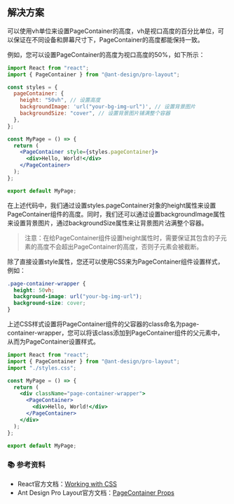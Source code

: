 ## 解决方案

可以使用vh单位来设置PageContainer的高度，vh是视口高度的百分比单位，可以保证在不同设备和屏幕尺寸下，PageContainer的高度都能保持一致。

例如，您可以设置PageContainer的高度为视口高度的50%，如下所示：

```jsx
import React from "react";
import { PageContainer } from "@ant-design/pro-layout";

const styles = {
  pageContainer: {
    height: "50vh", // 设置高度
    backgroundImage: 'url("your-bg-img-url")', // 设置背景图片
    backgroundSize: "cover", // 设置背景图片铺满整个容器
  },
};

const MyPage = () => {
  return (
    <PageContainer style={styles.pageContainer}>
      <div>Hello, World!</div>
    </PageContainer>
  );
};

export default MyPage;
```

在上述代码中，我们通过设置styles.pageContainer对象的height属性来设置PageContainer组件的高度。同时，我们还可以通过设置backgroundImage属性来设置背景图片，通过backgroundSize属性来让背景图片沾满整个容器。

> 注意：在给PageContainer组件设置height属性时，需要保证其包含的子元素的高度不会超出PageContainer的高度，否则子元素会被截断。

除了直接设置style属性，您还可以使用CSS来为PageContainer组件设置样式，例如：

```css
.page-container-wrapper {
  height: 50vh;
  background-image: url("your-bg-img-url");
  background-size: cover;
}
```

上述CSS样式设置将PageContainer组件的父容器的class命名为page-container-wrapper，您可以将该class添加到PageContainer组件的父元素中，从而为PageContainer设置样式。

```jsx
import React from "react";
import { PageContainer } from "@ant-design/pro-layout";
import "./styles.css";

const MyPage = () => {
  return (
    <div className="page-container-wrapper">
      <PageContainer>
        <div>Hello, World!</div>
      </PageContainer>
    </div>
  );
};

export default MyPage;
```

### 📚 参考资料

- React官方文档：[Working with CSS](https://reactjs.org/docs/faq-styling.html)
- Ant Design Pro Layout官方文档：[PageContainer Props](https://procomponents.ant.design/components/layout#pagecontainer)
